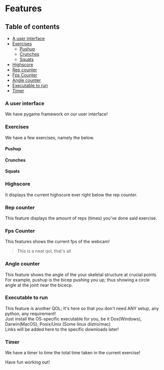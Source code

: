 # Features

## Table of contents

- [A user interface](#a-user-interface)
- [Exercises](#exercises)
  - [Pushup](#pushup)  
  - [Crunches](#crunches)
  - [Squats](#squats)
- [Highscore](#highscore)
- [Rep counter](#rep-counter)
- [Fps Counter](#fps-counter)
- [Angle counter](#angle-counter)
- [Executable to run](#executable-to-run)
- [Timer](#timer)

### A user interface

We have pygame framework on our user interface!

### Exercises

We have a few exercises, namely the below.

#### Pushup

#### Crunches

#### Squats

### Highscore

It displays the current highscore ever right below the rep counter.

### Rep counter

This feature displays the amount of reps (times) you've done said exercise.

### Fps Counter

This features shows the current fps of the webcam!
> This is a neat qol, that's all

### Angle counter

This feature shows the angle of the your skeletal structure at crucial points.  
For example, pushup is the bicep pushing you up; thus showing a circle angle at the joint near the bicecp.

### Executable to run

This feature is another QOL;
It's here so that you don't need ANY setup, any python, any requirement!  
Just install the OS-specific executable for you, be it Dos(Windows), Darwin(MacOS), Posix/Unix (Some linux distro/mac)  
Links will be added here to the specific downloads later!

### Timer

We have a timer to time the total time taken in the current exercise!

Have fun working out!
